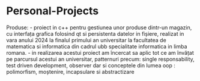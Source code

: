 # Personal-Projects

Produse:
	- proiect in c++ pentru gestiunea unor produse dintr-un magazin, cu interfața grafica folosind qt si persistenta datelor in fișiere, realizat in vara anului 2024 la finalul primului an universitar la facultatea de matematica si informatica din cadrul ubb specialitate informatica in limba romana.
	- in realizarea acestui proiect am încercat sa aplic tot ce am învățat pe parcursul acestui an universitar, patternuri precum: single responsability, test driven development, observer dar si conceptele din lumea oop : polimorfism, moștenire, incapsulare si abstractizare

